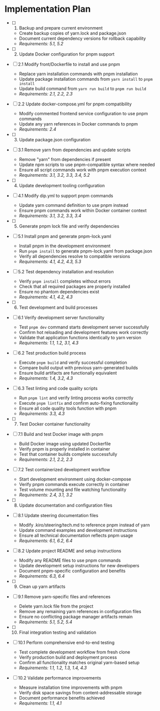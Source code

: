 # Implementation Plan

- [ ] 1. Backup and prepare current environment
  - Create backup copies of yarn.lock and package.json
  - Document current dependency versions for rollback capability
  - _Requirements: 5.1, 5.2_

- [ ] 2. Update Docker configuration for pnpm support
- [ ] 2.1 Modify front/Dockerfile to install and use pnpm
  - Replace yarn installation commands with pnpm installation
  - Update package installation commands from `yarn install` to `pnpm install`
  - Update build command from `yarn run build` to `pnpm run build`
  - _Requirements: 2.1, 2.2, 2.3_

- [ ] 2.2 Update docker-compose.yml for pnpm compatibility
  - Modify commented frontend service configuration to use pnpm commands
  - Update any yarn references in Docker commands to pnpm
  - _Requirements: 2.4_

- [ ] 3. Update package.json configuration
- [ ] 3.1 Remove yarn from dependencies and update scripts
  - Remove "yarn" from dependencies if present
  - Update npm scripts to use pnpm-compatible syntax where needed
  - Ensure all script commands work with pnpm execution context
  - _Requirements: 3.1, 3.2, 3.3, 3.4, 5.2_

- [ ] 4. Update development tooling configuration
- [ ] 4.1 Modify dip.yml to support pnpm commands
  - Update yarn command definition to use pnpm instead
  - Ensure pnpm commands work within Docker container context
  - _Requirements: 3.1, 3.2, 3.3, 3.4_

- [ ] 5. Generate pnpm lock file and verify dependencies
- [ ] 5.1 Install pnpm and generate pnpm-lock.yaml
  - Install pnpm in the development environment
  - Run `pnpm install` to generate pnpm-lock.yaml from package.json
  - Verify all dependencies resolve to compatible versions
  - _Requirements: 4.1, 4.2, 4.3, 5.3_

- [ ] 5.2 Test dependency installation and resolution
  - Verify `pnpm install` completes without errors
  - Check that all required packages are properly installed
  - Ensure no phantom dependencies exist
  - _Requirements: 4.1, 4.2, 4.3_

- [ ] 6. Test development and build processes
- [ ] 6.1 Verify development server functionality
  - Test `pnpm dev` command starts development server successfully
  - Confirm hot reloading and development features work correctly
  - Validate that application functions identically to yarn version
  - _Requirements: 1.1, 1.2, 3.1, 4.3_

- [ ] 6.2 Test production build process
  - Execute `pnpm build` and verify successful completion
  - Compare build output with previous yarn-generated builds
  - Ensure build artifacts are functionally equivalent
  - _Requirements: 1.4, 3.2, 4.3_

- [ ] 6.3 Test linting and code quality scripts
  - Run `pnpm lint` and verify linting process works correctly
  - Execute `pnpm lintfix` and confirm auto-fixing functionality
  - Ensure all code quality tools function with pnpm
  - _Requirements: 3.3, 4.3_

- [ ] 7. Test Docker container functionality
- [ ] 7.1 Build and test Docker image with pnpm
  - Build Docker image using updated Dockerfile
  - Verify pnpm is properly installed in container
  - Test that container builds complete successfully
  - _Requirements: 2.1, 2.2, 2.3_

- [ ] 7.2 Test containerized development workflow
  - Start development environment using docker-compose
  - Verify pnpm commands execute correctly in container
  - Test volume mounting and file watching functionality
  - _Requirements: 2.4, 3.1, 3.2_

- [ ] 8. Update documentation and configuration files
- [ ] 8.1 Update steering documentation files
  - Modify .kiro/steering/tech.md to reference pnpm instead of yarn
  - Update command examples and development instructions
  - Ensure all technical documentation reflects pnpm usage
  - _Requirements: 6.1, 6.2, 6.4_

- [ ] 8.2 Update project README and setup instructions
  - Modify any README files to use pnpm commands
  - Update development setup instructions for new developers
  - Document pnpm-specific configuration and benefits
  - _Requirements: 6.3, 6.4_

- [ ] 9. Clean up yarn artifacts
- [ ] 9.1 Remove yarn-specific files and references
  - Delete yarn.lock file from the project
  - Remove any remaining yarn references in configuration files
  - Ensure no conflicting package manager artifacts remain
  - _Requirements: 5.1, 5.2, 5.4_

- [ ] 10. Final integration testing and validation
- [ ] 10.1 Perform comprehensive end-to-end testing
  - Test complete development workflow from fresh clone
  - Verify production build and deployment process
  - Confirm all functionality matches original yarn-based setup
  - _Requirements: 1.1, 1.2, 1.3, 1.4, 4.3_

- [ ] 10.2 Validate performance improvements
  - Measure installation time improvements with pnpm
  - Verify disk space savings from content-addressable storage
  - Document performance benefits achieved
  - _Requirements: 1.1, 4.1_